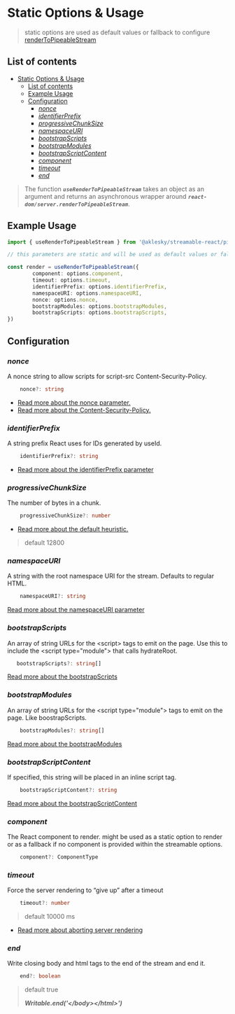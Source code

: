 # Static Options & Usage

> static options are used as default values or fallback to configure [renderToPipeableStream](https://reactjs.org/docs/react-dom-server.html#rendertopipeablestream)

## List of contents

- [Static Options \& Usage](#static-options--usage)
  - [List of contents](#list-of-contents)
  - [Example Usage](#example-usage)
  - [Configuration](#configuration)
    - [*nonce*](#nonce)
    - [*identifierPrefix*](#identifierprefix)
    - [*progressiveChunkSize*](#progressivechunksize)
    - [*namespaceURI*](#namespaceuri)
    - [*bootstrapScripts*](#bootstrapscripts)
    - [*bootstrapModules*](#bootstrapmodules)
    - [*bootstrapScriptContent*](#bootstrapscriptcontent)
    - [*component*](#component)
    - [*timeout*](#timeout)
    - [*end*](#end)

> The function ***`useRenderToPipeableStream`*** takes an object as an argument and returns an asynchronous wrapper around ***`react-dom/server.renderToPipeableStream`***.

## Example Usage

```typescript
import { useRenderToPipeableStream } from '@aklesky/streamable-react/pipeable/render.js'

// this parameters are static and will be used as default values or fallback

const render = useRenderToPipeableStream({
        component: options.component,
        timeout: options.timeout,
        identifierPrefix: options.identifierPrefix,
        namespaceURI: options.namespaceURI,
        nonce: options.nonce,
        bootstrapModules: options.bootstrapModules,
        bootstrapScripts: options.bootstrapScripts,
})
```

## Configuration

### *nonce*

A nonce string to allow scripts for script-src Content-Security-Policy.

```typescript
    nonce?: string
```

- [Read more about the nonce parameter.](https://beta.reactjs.org/reference/react-dom/server/renderToPipeableStream#parameters)
- [Read more about the Content-Security-Policy.](https://developer.mozilla.org/en-US/docs/Web/HTTP/Headers/Content-Security-Policy/script-src)

### *identifierPrefix*

A string prefix React uses for IDs generated by useId.

```typescript
    identifierPrefix?: string
```

- [Read more about the identifierPrefix parameter](https://beta.reactjs.org/reference/react-dom/server/renderToPipeableStream#parameters)

### *progressiveChunkSize*

The number of bytes in a chunk.

```typescript
    progressiveChunkSize?: number
```

- [Read more about the default heuristic.](https://github.com/facebook/react/blob/14c2be8dac2d5482fda8a0906a31d239df8551fc/packages/react-server/src/ReactFizzServer.js#L210-L225)

> default 12800

### *namespaceURI*

A string with the root namespace URI for the stream. Defaults to regular HTML.

```typescript
    namespaceURI?: string
```

[Read more about the namespaceURI parameter](https://beta.reactjs.org/reference/react-dom/server/renderToPipeableStream#parameters)

### *bootstrapScripts*

An array of string URLs for the \<script\> tags to emit on the page.
Use this to include the \<script type="module\"\> that calls hydrateRoot.

 ```typescript
    bootstrapScripts?: string[]
```

[Read more about the bootstrapScripts](https://beta.reactjs.org/reference/react-dom/server/renderToPipeableStream#parameters)

### *bootstrapModules*

An array of string URLs for the \<script type="module"\> tags to emit on the page.
Like boostrapScripts.

```typescript
    bootstrapModules?: string[]
```

[Read more about the bootstrapModules](https://beta.reactjs.org/reference/react-dom/server/renderToPipeableStream#parameters)

### *bootstrapScriptContent*

If specified, this string will be placed in an inline script tag.

```typescript
    bootstrapScriptContent?: string
```

[Read more about the bootstrapScriptContent](https://beta.reactjs.org/reference/react-dom/server/renderToPipeableStream#parameters)

### *component*

The React component to render. might be used as a static option to render or as a fallback if no component is provided within the streamable options.

```typescript
    component?: ComponentType
```

### *timeout*

Force the server rendering to “give up” after a timeout

```typescript
    timeout?: number
```

> default 10000 ms

- [Read more about aborting server rendering](https://beta.reactjs.org/reference/react-dom/server/renderToPipeableStream#aborting-server-rendering )

### *end*

Write closing body and html tags to the end of the stream and end it.

```typescript
    end?: boolean
```

> default true
>
> ***Writable.end('\<\/body>\<\/html\>')***
